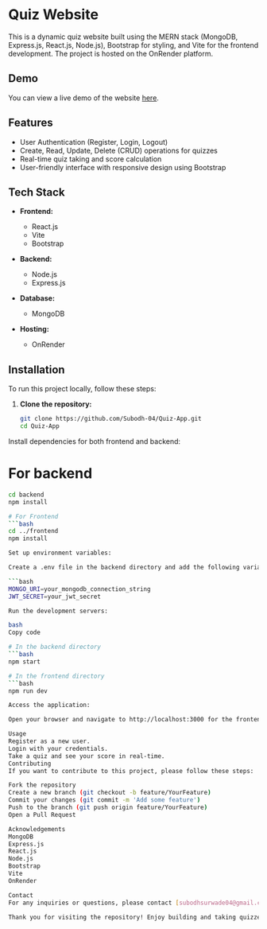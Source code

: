 # Quiz Website

This is a dynamic quiz website built using the MERN stack (MongoDB, Express.js, React.js, Node.js), Bootstrap for styling, and Vite for the frontend development. The project is hosted on the OnRender platform.

## Demo
You can view a live demo of the website [here](https://quizkarooo.onrender.com/).

## Features
- User Authentication (Register, Login, Logout)
- Create, Read, Update, Delete (CRUD) operations for quizzes
- Real-time quiz taking and score calculation
- User-friendly interface with responsive design using Bootstrap

## Tech Stack

- **Frontend:**
  - React.js
  - Vite
  - Bootstrap

- **Backend:**
  - Node.js
  - Express.js

- **Database:**
  - MongoDB

- **Hosting:**
  - OnRender

## Installation

To run this project locally, follow these steps:

1. **Clone the repository:**

   ```bash
   git clone https://github.com/Subodh-04/Quiz-App.git
   cd Quiz-App
Install dependencies for both frontend and backend:

# For backend
```bash
cd backend
npm install

# For Frontend
```bash
cd ../frontend
npm install

Set up environment variables:

Create a .env file in the backend directory and add the following variables:

```bash
MONGO_URI=your_mongodb_connection_string
JWT_SECRET=your_jwt_secret

Run the development servers:

bash
Copy code

# In the backend directory
```bash
npm start

# In the frontend directory
```bash
npm run dev

Access the application:

Open your browser and navigate to http://localhost:3000 for the frontend and http://localhost:5000 for the backend API.

Usage
Register as a new user.
Login with your credentials.
Take a quiz and see your score in real-time.
Contributing
If you want to contribute to this project, please follow these steps:

Fork the repository
Create a new branch (git checkout -b feature/YourFeature)
Commit your changes (git commit -m 'Add some feature')
Push to the branch (git push origin feature/YourFeature)
Open a Pull Request

Acknowledgements
MongoDB
Express.js
React.js
Node.js
Bootstrap
Vite
OnRender

Contact
For any inquiries or questions, please contact [subodhsurwade04@gmail.com].

Thank you for visiting the repository! Enjoy building and taking quizzes!
